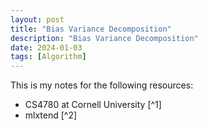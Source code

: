 ```yaml
---
layout: post
title: "Bias Variance Decomposition"
description: "Bias Variance Decomposition"
date: 2024-01-03
tags: [Algorithm]
---
```


This is my notes for the following resources:

- CS4780 at Cornell University [^1]
- mlxtend [^2]

<!--more--Consider a binary classification task that requires a dataset of $N$ examples.
Let's denote the dataset as $D = \{(\bf{x}_i, y_i)\}_{i=1}^N$, where $\mathbf{x}_i \in \mathbb{R}^d$ and $y_i \in \mathbb{R}$ or $y_i \in \{0, 1\}$.

In other words:

- There are $N$ examples in the dataset.
- The i-th example is a pair of a feature vector $\bf{x}_i$ and a label $y_i$.
- A feature vector $\bf{x}_i$ is a $d$-dimensional vector.
- A label $y_i$ is either 0 or 1.

We can never get a dataset that covers the entire population. Instead, we can only get a dataset that is sampled from the population.
Consider the dataset $D = \{(\bf{x}_i, y_i)\}_{i=1}^N$ was sampled from the population / probability distribution $P$. In other words,
if we sample a dataset $D$ from $P$ again, we will get a different dataset $D'$.

For example, taking datasets of 1000 images of cats and dogs from Google image search on different dates. The datasets will be different,
and none of them can fully represent the population of all images of cats and dogs.

### Expected Model

### Bias Variance Decomposition

## Implementation

[^1]: [[Website] Lecture 12: Bias Variance Tradeoff @ CS4780](https://www.cs.cornell.edu/courses/cs4780/2018fa/lectures/lecturenote12.html)
[^2]: [[Website] Bias Variance Decomposition @ mlxtend](https://rasbt.github.io/mlxtend/user_guide/evaluate/bias_variance_decomp/)
